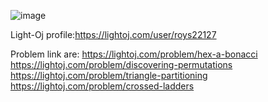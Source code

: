 ![image](https://github.com/ShantoOBS/Light-Oj/assets/121443679/cd8210eb-e407-4725-a6a3-02cb1af26cc6)

Light-Oj profile:https://lightoj.com/user/roys22127

Problem link are:
https://lightoj.com/problem/hex-a-bonacci
https://lightoj.com/problem/discovering-permutations
https://lightoj.com/problem/triangle-partitioning
https://lightoj.com/problem/crossed-ladders




